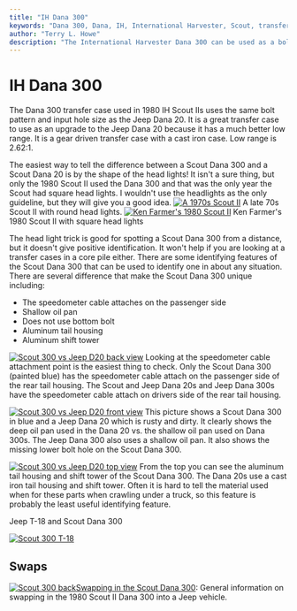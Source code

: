 ```yaml
---
title: "IH Dana 300"
keywords: "Dana 300, Dana, IH, International Harvester, Scout, transfer case, transfer case"
author: "Terry L. Howe"
description: "The International Harvester Dana 300 can be used as a bolt in replacement for the Jeep Dana 20 in most cases.  The Scout Dana 300 features a much better low range."
---
```

# IH Dana 300

The Dana 300 transfer case used in 1980 IH Scout IIs uses the same bolt pattern and input hole size as the Jeep Dana 20. It is a great transfer case to use as an upgrade to the Jeep Dana 20 because it has a much better low range. It is a gear driven transfer case with a cast iron case. Low range is 2.62:1.

The easiest way to tell the difference between a Scout Dana 300 and a Scout Dana 20 is by the shape of the head lights! It isn't a sure thing, but only the 1980 Scout II used the Dana 300 and that was the only year the Scout had square head lights. I wouldn't use the headlights as the only guideline, but they will give you a good idea. [![A 1970s Scout II](../../../../img/xfer/updates/scout70_.jpg)](../../../../img/xfer/updates/scout70.jpg) A late 70s Scout II with round head lights. [![Ken Farmer's 1980 Scout II](../../../../img/xfer/updates/scout80_.jpg)](../../../../img/xfer/updates/scout80.jpg) Ken Farmer's 1980 Scout II with square head lights 

The head light trick is good for spotting a Scout Dana 300 from a distance, but it doesn't give positive identification. It won't help if you are looking at a transfer cases in a core pile either. There are some identifying features of the Scout Dana 300 that can be used to identify one in about any situation. There are several difference that make the Scout Dana 300 unique including: 

  * The speedometer cable attaches on the passenger side
  * Shallow oil pan
  * Does not use bottom bolt
  * Aluminum tail housing
  * Aluminum shift tower

[![Scout 300 vs Jeep D20 back view](../../../../img/xfer/updates/d300d20b_.jpg)](../../../../img/xfer/updates/d300d20b.jpg) Looking at the speedometer cable attachment point is the easiest thing to check. Only the Scout Dana 300 (painted blue) has the speedometer cable attach on the passenger side of the rear tail housing. The Scout and Jeep Dana 20s and Jeep Dana 300s have the speedometer cable attach on drivers side of the rear tail housing. 

[![Scout 300 vs Jeep D20 front view](../../../../img/xfer/updates/d300d20f_.jpg)](../../../../img/xfer/updates/d300d20f.jpg) This picture shows a Scout Dana 300 in blue and a Jeep Dana 20 which is rusty and dirty. It clearly shows the deep oil pan used in the Dana 20 vs. the shallow oil pan used on Dana 300s. The Jeep Dana 300 also uses a shallow oil pan. It also shows the missing lower bolt hole on the Scout Dana 300. 

[![Scout 300 vs Jeep D20 top view](../../../../img/xfer/updates/d300d20t_.jpg)](../../../../img/xfer/updates/d300d20t.jpg) From the top you can see the aluminum tail housing and shift tower of the Scout Dana 300. The Dana 20s use a cast iron tail housing and shift tower. Often it is hard to tell the material used when for these parts when crawling under a truck, so this feature is probably the least useful identifying feature. 

Jeep T-18 and Scout Dana 300

[![Scout 300 T-18](../../../../img/xfer/updates/t18ih300_.jpg)](../../../../img/xfer/updates/t18ih300.jpg) 

## Swaps

[![Scout 300 back](../../../../img/xfer/updates/ihd300b_.jpg)](../../../../img/xfer/updates/ihd300b.jpg)[Swapping in the Scout Dana 300](/xfer/upgrades/scout300.md): General information on swapping in the 1980 Scout II Dana 300 into a Jeep vehicle.
